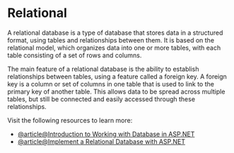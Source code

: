 # Relational

A relational database is a type of database that stores data in a structured format, using tables and relationships between them. It is based on the relational model, which organizes data into one or more tables, with each table consisting of a set of rows and columns.

The main feature of a relational database is the ability to establish relationships between tables, using a feature called a foreign key. A foreign key is a column or set of columns in one table that is used to link to the primary key of another table. This allows data to be spread across multiple tables, but still be connected and easily accessed through these relationships.

Visit the following resources to learn more:

- [@article@Introduction to Working with Database in ASP.NET](https://learn.microsoft.com/en-us/aspnet/web-pages/overview/data/5-working-with-data)
- [@article@Implement a Relational Database with ASP.NET](https://openclassrooms.com/en/courses/5671811-implement-a-relational-database-with-asp-net-core)